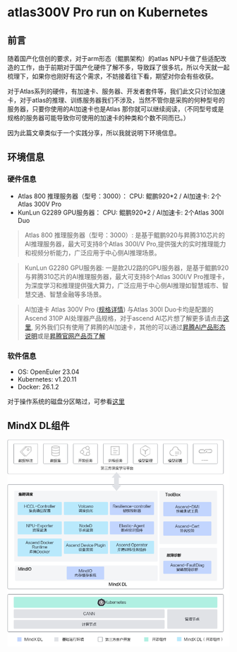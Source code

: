 # atlas300V Pro run on Kubernetes

## 前言

随着国产化信创的要求，对于arm形态（鲲鹏架构）的atlas NPU卡做了些适配改造的工作，由于前期对于国产化硬件了解不多，导致踩了很多坑，所以今天就一起梳理下，如果你也刚好有这个需求，不妨接着往下看，期望对你会有些收获。

对于Atlas系列的硬件，有加速卡、服务器、开发者套件等，我们此文只讨论加速卡，对于atlas的推理、训练服务器我们不涉及，当然不管你是采购的何种型号的服务器，只要你使用的AI加速卡也是Atlas 那你就可以继续阅读，（不同型号或是规格的服务器可能导致你可使用的加速卡的种类和个数不同而已。）

因为此篇文章类似于一个实践分享，所以我就说明下环境信息。

## 环境信息

### 硬件信息

- Atlas 800 推理服务器（型号：3000）：  CPU: 鲲鹏920*2 / AI加速卡: 2个Atlas 300V Pro
- KunLun G2289 GPU服务器：  CPU: 鲲鹏920*2 / AI加速卡: 2个Atlas 300I Duo

> Atlas 800 推理服务器（型号：3000）: 是基于鲲鹏920与昇腾310芯片的AI推理服务器，最大可支持8个Atlas 300I/V Pro,提供强大的实时推理能力和视频分析能力，广泛应用于中心侧AI推理场景。

> KunLun G2280 GPU服务器: 一是款2U2路的GPU服务器，是基于鲲鹏920与昇腾310芯片的AI推理服务器，最大可支持8个Atlas 300I/V Pro推理卡，为深度学习和推理提供强大算力，广泛应用于中心侧AI推理如智慧城市、智慧交通、智慧金融等多场景。

> AI加速卡 Atlas 300V Pro ([规格详情](https://support.huawei.com/enterprise/zh/doc/EDOC1100209004/e6767cc0)) 与Atlas 300I Duo卡均是配置的Ascend 310P AI处理器产品规格，对于ascend AI芯片想了解更多请点击[这里](https://zhuanlan.zhihu.com/p/662674649), 另外我们只有使用了昇腾的AI加速卡，其他的可以通过[昇腾AI产品形态说明](https://www.hiascend.com/document/detail/zh/canncommercial/700/productform/hardwaredesc_0001.html)或是[昇腾官网产品页了解](https://www.hiascend.com/zh/ecosystem/industry)

### 软件信息

- OS: OpenEuler 23.04
- Kubernetes: v1.20.11
- Docker: 26.1.2

对于操作系统的磁盘分区略过，可参看[这里](https://www.hiascend.com/document/detail/zh/mindx-dl/60rc1/clusterscheduling/clusterschedulingig/dlug_installation_006.html#ZH-CN_TOPIC_0000001882784853__section02091655142310)

## MindX DL组件

![Image](./images/mindxdl-01.png)
